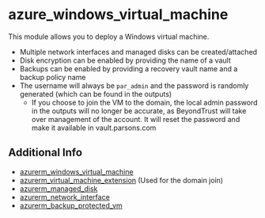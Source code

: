 # azure_windows_virtual_machine

This module allows you to deploy a Windows virtual machine.

* Multiple network interfaces and managed disks can be created/attached
* Disk encryption can be enabled by providing the name of a vault
* Backups can be enabled by providing a recovery vault name and a backup policy name
* The username will always be `par_admin` and the password is randomly generated (which
can be found in the outputs)
  * If you choose to join the VM to the domain, the local admin password in the outputs
  will no longer be accurate, as BeyondTrust will take over management of the account.
  It will reset the password and make it available in vault.parsons.com

## Additional Info

* [azurerm_windows_virtual_machine](https://registry.terraform.io/providers/hashicorp/azurerm/latest/docs/resources/windows_virtual_machine)
* [azurerm_virtual_machine_extension](https://registry.terraform.io/providers/hashicorp/azurerm/latest/docs/resources/virtual_machine_extension) (Used for the domain join)
* [azurerm_managed_disk](https://registry.terraform.io/providers/hashicorp/azurerm/latest/docs/resources/managed_disk)
* [azurerm_network_interface](https://registry.terraform.io/providers/hashicorp/azurerm/latest/docs/resources/network_interface)
* [azurerm_backup_protected_vm](https://registry.terraform.io/providers/hashicorp/azurerm/latest/docs/resources/backup_protected_vm)
